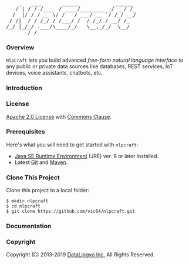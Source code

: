 <pre>
    _   ____      ______           ______ 
   / | / / /___  / ____/________ _/ __/ /_
  /  |/ / / __ \/ /   / ___/ __ `/ /_/ __/
 / /|  / / /_/ / /___/ /  / /_/ / __/ /_  
/_/ |_/_/ .___/\____/_/   \__,_/_/  \__/  
       /_/   
</pre>

### Overview
`NlpCraft` lets you build advanced *free-form natural language interface* to any 
public or private data sources like databases, REST services, IoT devices, 
voice assistants, chatbots, etc.

### Introduction

### License

[Apache 2.0 License](https://www.apache.org/licenses/LICENSE-2.0) with [Commons Clause](https://commonsclause.com/).

### Prerequisites
Here's what you will need to get started with `nlpcraft`:
 - [Java SE Runtime Environment](http://www.oracle.com/technetwork/java/javase/downloads/index.html) (JRE) ver. 8 or later installed.
 - Latest [Git](https://git-scm.com/downloads) and [Maven](https://maven.apache.org/install.html).
 
### Clone This Project
Clone this project to a local folder:
```shell
$ mkdir nlpcraft
$ cd nlpcraft
$ git clone https://github.com/vic64/nlpcraft.git
```

### Documentation

### Copyright
Copyright (C) 2013-2019 [DataLingvo Inc.](https://www.datalingvo.com) All Rights Reserved.


